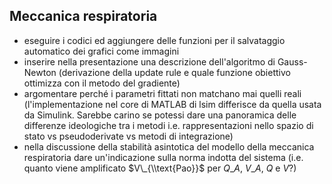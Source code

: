 ## Meccanica respiratoria

* eseguire i codici ed aggiungere delle funzioni per il salvataggio automatico dei grafici come immagini
* inserire nella presentazione una descrizione dell'algoritmo di Gauss-Newton (derivazione della update rule e quale funzione obiettivo ottimizza con il metodo del gradiente)
* argomentare perché i parametri fittati non matchano mai quelli reali (l'implementazione nel core di MATLAB di lsim differisce da quella usata da Simulink. Sarebbe carino se potessi dare una panoramica delle differenze ideologiche tra i metodi i.e. rappresentazioni nello spazio di stato vs pseudoderivate vs metodi di integrazione)
* nella discussione della stabilità asintotica del modello della meccanica respiratoria dare un'indicazione sulla norma indotta del sistema (i.e. quanto viene amplificato $V\_{\\text{Pao}}$ per $Q\_A$, $V\_A$, $Q$ e $V$?)
